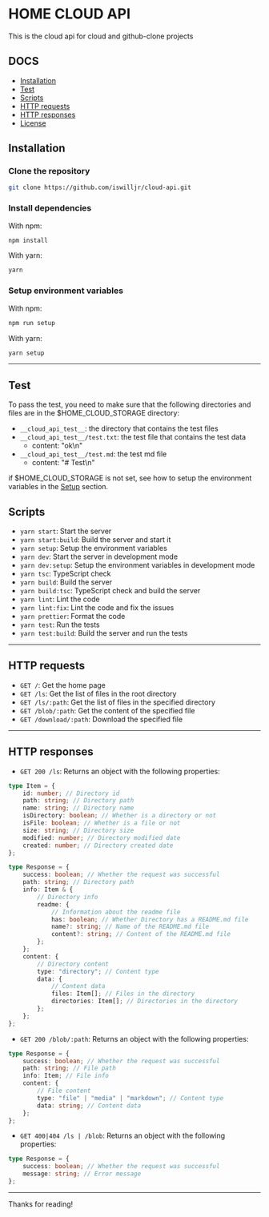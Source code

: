 # HOME CLOUD API

This is the cloud api for cloud and github-clone projects

## DOCS

- [Installation](#installation)
- [Test](#test)
- [Scripts](#scripts)
- [HTTP requests](#http-requests)
- [HTTP responses](#http-responses)
- [License](#license)

## Installation

### Clone the repository

```bash
git clone https://github.com/iswilljr/cloud-api.git
```

### Install dependencies

With npm:

```bash
npm install
```

With yarn:

```bash
yarn
```

### Setup environment variables

With npm:

```bash
npm run setup
```

With yarn:

```bash
yarn setup
```

---

## Test

To pass the test, you need to make sure that the following directories and files are in the $HOME_CLOUD_STORAGE directory:

- `__cloud_api_test__`: the directory that contains the test files
- `__cloud_api_test__/test.txt`: the test file that contains the test data
  - content: "ok\n"
- `__cloud_api_test__/test.md`: the test md file
  - content: "# Test\n"

if $HOME_CLOUD_STORAGE is not set, see how to setup the environment variables in the [Setup](#setup-environment-variables) section.

## Scripts

- `yarn start`: Start the server
- `yarn start:build`: Build the server and start it
- `yarn setup`: Setup the environment variables
- `yarn dev`: Start the server in development mode
- `yarn dev:setup`: Setup the environment variables in development mode
- `yarn tsc`: TypeScript check
- `yarn build`: Build the server
- `yarn build:tsc`: TypeScript check and build the server
- `yarn lint`: Lint the code
- `yarn lint:fix`: Lint the code and fix the issues
- `yarn prettier`: Format the code
- `yarn test`: Run the tests
- `yarn test:build`: Build the server and run the tests

---

## HTTP requests

- `GET /`: Get the home page
- `GET /ls`: Get the list of files in the root directory
- `GET /ls/:path`: Get the list of files in the specified directory
- `GET /blob/:path`: Get the content of the specified file
- `GET /download/:path`: Download the specified file

---

## HTTP responses

- `GET 200 /ls`: Returns an object with the following properties:

```typescript
type Item = {
	id: number; // Directory id
	path: string; // Directory path
	name: string; // Directory name
	isDirectory: boolean; // Whether is a directory or not
	isFile: boolean; // Whether is a file or not
	size: string; // Directory size
	modified: number; // Directory modified date
	created: number; // Directory created date
};

type Response = {
	success: boolean; // Whether the request was successful
	path: string; // Directory path
	info: Item & {
		// Directory info
		readme: {
			// Information about the readme file
			has: boolean; // Whether Directory has a README.md file
			name?: string; // Name of the README.md file
			content?: string; // Content of the README.md file
		};
	};
	content: {
		// Directory content
		type: "directory"; // Content type
		data: {
			// Content data
			files: Item[]; // Files in the directory
			directories: Item[]; // Directories in the directory
		};
	};
};
```

- `GET 200 /blob/:path`: Returns an object with the following properties:

```typescript
type Response = {
	success: boolean; // Whether the request was successful
	path: string; // File path
	info: Item; // File info
	content: {
		// File content
		type: "file" | "media" | "markdown"; // Content type
		data: string; // Content data
	};
};
```

- `GET 400|404 /ls | /blob`: Returns an object with the following properties:

```typescript
type Response = {
	success: boolean; // Whether the request was successful
	message: string; // Error message
};
```

---

Thanks for reading!
